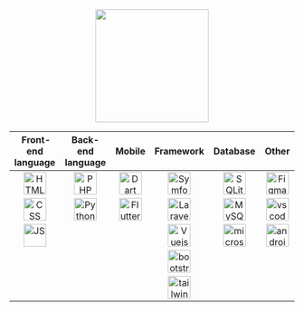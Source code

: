 <div align="center">
  <img height="200" src="https://media.licdn.com/dms/image/v2/D4E16AQE9hppg_vN50A/profile-displaybackgroundimage-shrink_350_1400/profile-displaybackgroundimage-shrink_350_1400/0/1730118849170?e=1745452800&v=beta&t=wKmyX36pxxne2BG--ubx1ZSQlTvqBy_-h5DSbXUYnUs"  />
</div>

<div align="center">
  
| ‎ Front-end language‎ | ‎Back-end ‎language‎ | ‎‎ ‎ ‎ ‎ Mobile‎ ‎ ‎ ‎‎ ‎   | ‎ ‎‎  ‎ Framework‎ ‎ ‎ ‎ ‎  | ‎ ‎ ‎ ‎ ‎ ‎ Database‎ ‎ ‎ ‎ ‎  | ‎‎ ‎ ‎ ‎ ‎ ‎ ‎ ‎ Other‎‎ ‎ ‎ ‎ ‎ ‎ ‎ |
|:----:|:----:|:----:| :----:|:----:|:----:|
| <img src="https://cdn.jsdelivr.net/gh/devicons/devicon/icons/html5/html5-original.svg" alt="HTML" width="40" height="40"> | <img src="https://cdn.jsdelivr.net/gh/devicons/devicon/icons/php/php-original.svg" alt="PHP" width="40" height="40"> | <img src="https://cdn.jsdelivr.net/gh/devicons/devicon/icons/dart/dart-original.svg" alt="Dart" width="40" height="40"> | <img src="https://cdn.jsdelivr.net/gh/devicons/devicon/icons/symfony/symfony-original.svg" alt="Symfony" width="40" height="40"> | <img src="https://cdn.jsdelivr.net/gh/devicons/devicon/icons/sqlite/sqlite-original.svg" alt="SQLite" width="40" height="40"> | <img src="https://cdn.jsdelivr.net/gh/devicons/devicon/icons/figma/figma-original.svg" alt="Figma" width="40" height="40"> | <!-- \n -->
| <img src="https://cdn.jsdelivr.net/gh/devicons/devicon/icons/css3/css3-original.svg" alt="CSS" width="40" height="40"> | <img src="https://cdn.jsdelivr.net/gh/devicons/devicon/icons/python/python-original.svg" alt="Python" width="40" height="40"> | <img src="https://cdn.jsdelivr.net/gh/devicons/devicon/icons/flutter/flutter-original.svg" alt="Flutter" width="40" height="40">  | <img src="https://cdn.jsdelivr.net/gh/devicons/devicon/icons/laravel/laravel-original.svg" alt="Laravel" width="40" height="40"> | <img src="https://cdn.jsdelivr.net/gh/devicons/devicon/icons/mysql/mysql-original.svg" alt="MySQL" width="40" height="40">  | <img src="https://cdn.jsdelivr.net/gh/devicons/devicon/icons/vscode/vscode-original.svg" alt="vscode" width="40" height="40"> | <!-- \n -->
| <img src="https://cdn.jsdelivr.net/gh/devicons/devicon/icons/javascript/javascript-original.svg" alt="JS" width="40" height="40"> |  |  | <img src="https://cdn.jsdelivr.net/gh/devicons/devicon/icons/vuejs/vuejs-original.svg" alt="Vuejs" width="40" height="40"> | <img src="https://cdn.jsdelivr.net/gh/devicons/devicon/icons/microsoftsqlserver/microsoftsqlserver-original.svg" alt="microsoftsqlserver" width="40" height="40">  | <img src="https://cdn.jsdelivr.net/gh/devicons/devicon/icons/androidstudio/androidstudio-original.svg" alt="androidstudio" width="40" height="40"> | <!-- \n -->
|  |  |  | <img src="https://cdn.jsdelivr.net/gh/devicons/devicon/icons/bootstrap/bootstrap-original.svg" alt="bootstrap" width="40" height="40"> |  |  | <!-- \n -->
|  |  |  | <img src="https://cdn.jsdelivr.net/gh/devicons/devicon/icons/tailwindcss/tailwindcss-original.svg" alt="tailwindcss" width="40" height="40"> |   | <!-- \n -->

</div>
